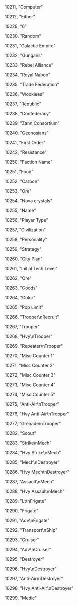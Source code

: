 ﻿10211, "Computer"

10212, "Either"

10229, "6"

10230, "Random"

10231, "Galactic Empire"

10232, "Gungans"

10233, "Rebel Alliance"

10234, "Royal Naboo"

10235, "Trade Federation"

10236, "Wookiees"

10237, "Republic"

10238, "Confederacy"

10239, "Zann Consortium"

10240, "Geonosians"

10241, "First Order"

10242, "Resistance"

10250, "Faction Name"

10251, "Food"

10252, "Carbon"

10253, "Ore"

10254, "Nova crystals"

10255, "Name"

10256, "Player Type"

10257, "Civilization"

10258, "Personality"

10259, "Strategy"

10260, "City Plan"

10261, "Initial Tech Level"

10262, "Ore"

10263, "Goods"

10264, "Color"

10265, "Pop Limit"

10266, "Trooper\nRecruit"

10267, "Trooper"

10268, "Hvy\nTrooper"

10269, "Repeater\nTrooper"

10270, "Misc Counter 1"

10271, "Misc Counter 2"

10272, "Misc Counter 3"

10273, "Misc Counter 4"

10274, "Misc Counter 5"

10275, "Anti-Air\nTrooper"

10276, "Hvy Anti-Air\nTrooper"

10277, "Grenade\nTrooper"

10282, "Scout"

10283, "Strike\nMech"

10284, "Hvy Strike\nMech"

10285, "Mech\nDestroyer"

10286, "Hvy Mech\nDestroyer"

10287, "Assault\nMech"

10288, "Hvy Assault\nMech"

10289, "Lt\nFrigate"

10290, "Frigate"

10291, "Adv\nFrigate"

10292, "Transport\nShip"

10293, "Cruiser"

10294, "Adv\nCruiser"

10295, "Destroyer"

10296, "Hvy\nDestroyer"

10297, "Anti-Air\nDestroyer"

10298, "Hvy Anti-Air\nDestroyer"

10299, "Medic"

